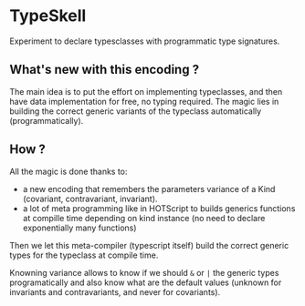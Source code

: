 # TypeSkell

Experiment to declare typesclasses with programmatic type signatures.

## What's new with this encoding ?

The main idea is to put the effort on implementing typeclasses, and then have data implementation for free, no typing required.
The magic lies in building the correct generic variants of the typeclass automatically (programmatically).

## How ?

All the magic is done thanks to:
- a new encoding that remembers the parameters variance of a Kind (covariant, contravariant, invariant).
- a lot of meta programming like in HOTScript to builds generics functions at compille time depending on kind instance (no need to declare exponentially many functions)

Then we let this meta-compiler (typescript itself) build the correct generic types for the typeclass at compile time.

Knowning variance allows to know if we should `&` or `|` the generic types programatically and also know what are the default values (unknown for invariants and contravariants, and never for covariants).